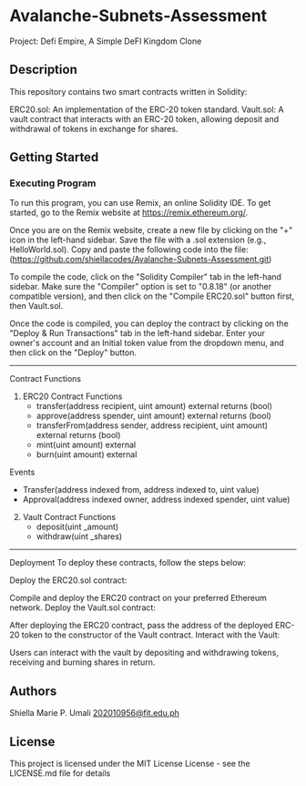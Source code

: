 # Avalanche-Subnets-Assessment
Project: Defi Empire, A Simple DeFI Kingdom Clone

## Description
This repository contains two smart contracts written in Solidity:

ERC20.sol: An implementation of the ERC-20 token standard.
Vault.sol: A vault contract that interacts with an ERC-20 token, allowing deposit and withdrawal of tokens in exchange for shares.

## Getting Started
### Executing Program
To run this program, you can use Remix, an online Solidity IDE. To get started, go to the Remix website at https://remix.ethereum.org/.

Once you are on the Remix website, create a new file by clicking on the "+" icon in the left-hand sidebar. Save the file with a .sol extension (e.g., HelloWorld.sol). Copy and paste the following code into the file:
(https://github.com/shiellacodes/Avalanche-Subnets-Assessment.git)

To compile the code, click on the "Solidity Compiler" tab in the left-hand sidebar. Make sure the "Compiler" option is set to "0.8.18" (or another compatible version), and then click on the "Compile ERC20.sol" button first, then Vault.sol.

Once the code is compiled, you can deploy the contract by clicking on the "Deploy & Run Transactions" tab in the left-hand sidebar. Enter your owner's account and an Initial token value from the dropdown menu, and then click on the "Deploy" button.

-----------------------------------------------------------------------------------------------------------------------------------

Contract Functions
1. ERC20 Contract
   Functions
   - transfer(address recipient, uint amount) external returns (bool)
   - approve(address spender, uint amount) external returns (bool)
   - transferFrom(address sender, address recipient, uint amount) external returns (bool)
   - mint(uint amount) external
   - burn(uint amount) external
  
  Events
  - Transfer(address indexed from, address indexed to, uint value)
  - Approval(address indexed owner, address indexed spender, uint value)
     
2. Vault Contract
   Functions
   - deposit(uint _amount)
   - withdraw(uint _shares)

  
-----------------------------------------------------------------------------------------------------------------------------------

Deployment
To deploy these contracts, follow the steps below:

Deploy the ERC20.sol contract:

Compile and deploy the ERC20 contract on your preferred Ethereum network.
Deploy the Vault.sol contract:

After deploying the ERC20 contract, pass the address of the deployed ERC-20 token to the constructor of the Vault contract.
Interact with the Vault:

Users can interact with the vault by depositing and withdrawing tokens, receiving and burning shares in return.

## Authors

Shiella Marie P. Umali
202010956@fit.edu.ph


## License

This project is licensed under the MIT License License - see the LICENSE.md file for details
